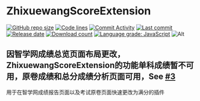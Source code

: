 # ZhixuewangScoreExtension
[![GitHub repo size](https://img.shields.io/github/repo-size/awesomehhhhh/ZhixuewangScoreExtension)](https://github.com/awesomehhhhh/ZhixuewangScoreExtension)
[![Code lines](https://img.shields.io/tokei/lines/github/awesomehhhhh/ZhixuewangScoreExtension)](https://github.com/awesomehhhhh/ZhixuewangScoreExtension)
[![Commit Activity](https://img.shields.io/github/commit-activity/m/awesomehhhhh/ZhixuewangScoreExtension)]()
[![Last commit](https://img.shields.io/github/last-commit/awesomehhhhh/ZhixuewangScoreExtension)]()
[![Release date](https://img.shields.io/github/release-date-pre/awesomehhhhh/ZhixuewangScoreExtension)]()
[![Download count](https://img.shields.io/github/downloads/awesomehhhhh/ZhixuewangScoreExtension/total)]()
[![Language grade: JavaScript](https://img.shields.io/lgtm/grade/javascript/g/awesomehhhhh/ZhixuewangScoreExtension.svg?logo=lgtm&logoWidth=18)](https://lgtm.com/projects/g/awesomehhhhh/ZhixuewangScoreExtension/context:javascript)
![Alt](https://repobeats.axiom.co/api/embed/5e3b8511a8b9862a889bb91fb0bcb2a31669fc12.svg "Repobeats analytics image")  
## **因智学网成绩总览页面布局更改，ZhixuewangScoreExtension的功能单科成绩暂不可用，原卷成绩和总分成绩分析页面可用，See [#3](https://github.com/awesomehhhhh/ZhixuewangScoreExtension/issues/3)**    
用于在智学网成绩报告页面以及考试原卷页面快速更改为满分的插件
